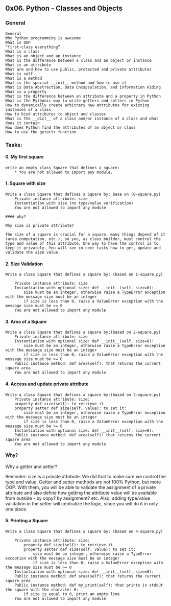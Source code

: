 ## 0x06. Python - Classes and Objects


### General
	General
	Why Python programming is awesome
	What is OOP
	“first-class everything”
	What is a class
	What is an object and an instance
	What is the difference between a class and an object or instance
	What is an attribute
	What are and how to use public, protected and private attributes
	What is self
	What is a method
	What is the special __init__ method and how to use it
	What is Data Abstraction, Data Encapsulation, and Information Hiding
	What is a property
	What is the difference between an attribute and a property in Python
	What is the Pythonic way to write getters and setters in Python
	How to dynamically create arbitrary new attributes for existing instances of a class
	How to bind attributes to object and classes
	What is the __dict__ of a class and/or instance of a class and what does it contain
	How does Python find the attributes of an object or class
	How to use the getattr function


### Tasks:

#### 0. My first square
	write an empty class Square that defines a square:
		* You are not allowed to import any module.


#### 1. Square with size
	Write a class Square that defines a Square by: base on (0-square.py)
		Private instance attribute: size
		Instantiation with size (no type/value verification)
		You are not allowed to import any module

	#### why?

	Why size is private attribute?

	The size of a square is crucial for a square, many things depend of it (area computation, etc.), so you, as class builder, must control the type and value of this attribute. One way to have the control is to keep it privately. You will see in next tasks how to get, update and validate the size value.


#### 2. Size Validation
	Write a class Square that defines a square by: (based on 1-square.py)

		Private instance attribute: size
		Instantiation with optional size: def __init__(self, size=0):
			size must be an integer, otherwise raise a TypeError exception with the message size must be an integer
			if size is less than 0, raise a ValueError exception with the message size must be >= 0
		You are not allowed to import any module


#### 3. Area of a Square
	Write a class Square that defines a square by:(based on 2-square.py)
		Private instance attribute: size
		Instantiation with optional size: def __init__(self, size=0):
			size must be an integer, otherwise raise a TypeError exception with the message size must be an integer
			if size is less than 0, raise a ValueError exception with the message size must be >= 0
		Public instance method: def area(self): that returns the current square area
		You are not allowed to import any module


#### 4. Access and update private attribute
	Write a class Square that defines a square by:(based on 3-square.py)
		Private instance attribute: size:
		property def size(self): to retrieve it
		property setter def size(self, value): to set it:
			size must be an integer, otherwise raise a TypeError exception with the message size must be an integer
			if size is less than 0, raise a ValueError exception with the message size must be >= 0
		Instantiation with optional size: def __init__(self, size=0):
		Public instance method: def area(self): that returns the current square area
		You are not allowed to import any module
#### Why?

Why a getter and setter?

Reminder: size is a private attribute. We did that to make sure we control the type and value. Getter and setter methods are not 100% Python, but more OOP. With them, you will be able to validate the assignment of a private attribute and also define how getting the attribute value will be available from outside - by copy? by assignment? etc. Also, adding type/value validation in the setter will centralize the logic, since you will do it in only one place.


#### 5. Printing a Square

	Write a class Square that defines a square by: (based on 4-square.py)

		Private instance attribute: size:
			property def size(self): to retrieve it
			property setter def size(self, value): to set it:
				size must be an integer, otherwise raise a TypeError exception with the message size must be an integer
				if size is less than 0, raise a ValueError exception with the message size must be >= 0
		Instantiation with optional size: def __init__(self, size=0):
		Public instance method: def area(self): that returns the current square area
		Public instance method: def my_print(self): that prints in stdout the square with the character #:
			if size is equal to 0, print an empty line
		You are not allowed to import any module




